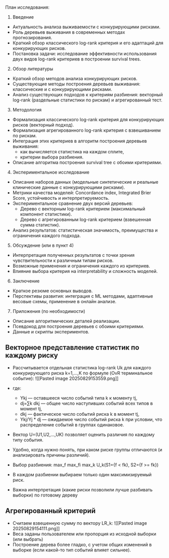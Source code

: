 План исследования:
1. Введение
- Актуальность анализа выживаемости с конкурирующими рисками.
- Роль деревьев выживания в современных методах прогнозирования.
- Краткий обзор классического log-rank критерия и его адаптаций для конкурирующих рисков.
- Постановка задачи: исследование эффективности использования двух видов log-rank критериев в построении survival trees.

2. Обзор литературы
- Краткий обзор методов анализа конкурирующих рисков.
- Существующие методы построения деревьев выживания: классические и с конкурирующими рисками.    
- Анализ существующих подходов к критериям разбиения: векторный log-rank (раздельные статистики по рискам) и агрегированный тест.
    
3. Методология
- Формализация классического log-rank критерия для конкурирующих рисков (векторный подход).
- Формализация агрегированного log-rank критерия с взвешиванием по рискам.
- Интеграция этих критериев в алгоритм построения деревьев выживания:
    - как вычисляется статистика на каждом сплите,
    - критерии выбора разбиения.
- Описание алгоритма построения survival tree с обоими критериями.
    
4. Экспериментальное исследование
- Описание наборов данных (модельные синтетические и реальные клинические данные с конкурирующими рисками).
- Метрики качества моделей: Concordance index, Integrated Brier Score, устойчивость и интерпретируемость.
- Экспериментальное сравнение двух версий деревьев:
    - Дерево с векторным log-rank критерием (максимальный компонент статистики).
    - Дерево с агрегированным log-rank критерием (взвешенная сумма статистик).
- Анализ результатов: статистическая значимость, преимущества и ограничения каждого подхода.
    
5. Обсуждение (или в пункт 4)
- Интерпретация полученных результатов с точки зрения чувствительности к различным типам рисков.
- Возможные применения и ограничения каждого из критериев.
- Влияние выбора критерия на interpretability и сложность моделей.

6. Заключение
- Краткое резюме основных выводов.
- Перспективы развития: интеграция с ML методами, адаптивные весовые схемы, применение в онлайн анализе.

7. Приложения (по необходимости)
- Описание алгоритмических деталей реализации.
- Псевдокод для построения деревьев с обоими критериями.
- Данные и скрипты экспериментов.

## Векторное представление статистик по каждому риску
- Рассчитывается отдельная статистика log-rank Uk для каждого конкурирующего риска k=1,…,K по формуле (OvR терминальное событие):
    ![[Pasted image 20250829153559.png]]
    
- где:
	- Ykj — оставшееся число событий типа k к моменту tj,
	- dj=∑k dkj — общее число наступивших событий всех типов в момент tj,
	- dkj — фактическое число событий риска k в момент tj,
	- Ykj/Yj * dj — ожидаемое число событий риска k при условии, что распределение событий в группах одинаковое.
- Вектор U=(U1,U2,…,UK) позволяет оценить различия по каждому типу события.
- Удобно, когда нужно понять, при каком риске группы отличаются (и анализировать причины различий).
- Выбор разбиения: max_f max_fi max_k U_k(S1={f < fk}, S2={f >= fk})
- В каждом разбиении выбираем только один максимизируемый риск.
- Важна интерпретация (какие риски позволили лучше разбивать выборки) по готовому дереву
## Агрегированный критерий
- Считаем взвешенную сумму по вектору LR_k:
  ![[Pasted image 20250829154111.png]]    
- Веса заданы пользователем или пропорция из исходной выборки (или выбрать)
- Построение дерева более гладко, с учетом общих изменений в выборке (если какой-то тип событий влияет сильнее).